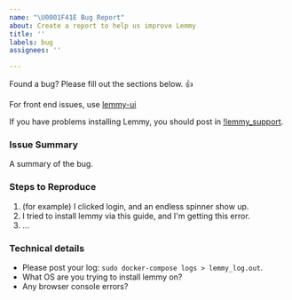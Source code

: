 ```yaml
---
name: "\U0001F41E Bug Report"
about: Create a report to help us improve Lemmy
title: ''
labels: bug
assignees: ''

---
```


Found a bug? Please fill out the sections below. 👍

For front end issues, use [lemmy-ui](https://github.com/LemmyNet/lemmy-ui)

If you have problems installing Lemmy, you should post in [!lemmy_support](https://lemmy.ml/c/lemmy_support).

### Issue Summary

A summary of the bug.


### Steps to Reproduce

1. (for example) I clicked login, and an endless spinner show up.
2. I tried to install lemmy via this guide, and I'm getting this error.
3. ...

### Technical details

* Please post your log: `sudo docker-compose logs > lemmy_log.out`.
* What OS are you trying to install lemmy on? 
* Any browser console errors?
